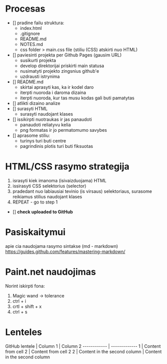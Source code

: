 # Procesas

- [] pradine failu struktura:
  - index.html
  - .gitignore
  - README.md
  - NOTES.md
  - css folder > main.css file (stiliu (CSS) atskirti nuo HTML)
- [] paviesinti projekta per Github Pages (gausim URL)
  - susikurti projekta
  - develop direktorijai priskirti main statusa
  - nusimatyti projekto zingsnius github'e
  - uzdrausti istrynima
- [] README.md
  - skirtai aprasyti kas, ka ir kodel daro
  - iterpti nuoroda i daroma dizaina
  - iterpti nuoroda, kur tas musu kodas gali buti pamatytas
- [] atlikti dizaino analize
- [] surasyti HTML
  - surasyti naudojant klases
- [] issikirpti nuotraukas ir jas panaudoti
  - panaudoti reliatyvu kelia
  - png formatas ir jo permatomumo savybes
- [] aprasome stiliu:
  - turinys turi buti centre
  - pagrindinis plotis turi buti fiksuotas

# HTML/CSS rasymo strategija

1. israsyti kiek imanoma (isivaizduojama) HTML
2. issirasyti CSS selektorius (selector)
3. pradedant nuo labiausiai tevinio (is virsaus) selektoriaus, surasome reikiamus stilius naudojant klases
4. REPEAT - go to step 1
- [] **check uploaded to GitHub**

# Pasiskaitymui

apie cia naudojama rasymo sintakse (md - markdown)
https://guides.github.com/features/mastering-markdown/

# Paint.net naudojimas

Norint iskirpti fona:

1. Magic wand -> tolerance
2. ctrl + i
3. crtl + shift + x
4. ctrl + s

# Lenteles

GitHub lentele | Column 1 | Column 2
------------ | -------------
1 | Content from cell 2 | Content from cell 2
2 | Content in the second column | Content in the second column